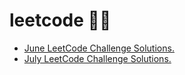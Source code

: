 # leetcode 👨‍💻 

* [June LeetCode Challenge Solutions.](https://github.com/mmkvdev/leetcode/tree/master/June)
* [July LeetCode Challenge Solutions.](https://github.com/mmkvdev/leetcode/tree/master/July)


